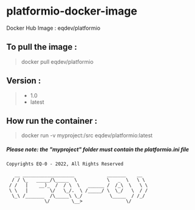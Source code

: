 # platformio-docker-image
Docker Hub Image : eqdev/platformio

## To pull the image : 
> docker pull eqdev/platformio

## Version : 
> - 1.0  
> - latest

## How run the container :
> docker run -v myproject:/src eqdev/platformio:latest 

##### Please note: the "myproject" folder must contain the platformio.ini file


```text
Copyrights EQ-0 - 2022, All Rights Reserved

   __ ___________________            _______    __   
  / / \_   _____/\_____  \           \   _  \   \ \  
 / /   |    __)_  /  / \  \   ______ /  /_\  \   \ \ 
 \ \   |        \/   \_/.  \ /_____/ \  \_/   \  / / 
  \_\ /_______  /\_____\ \_/          \_____  / /_/  
              \/        \__>                \/       
```
